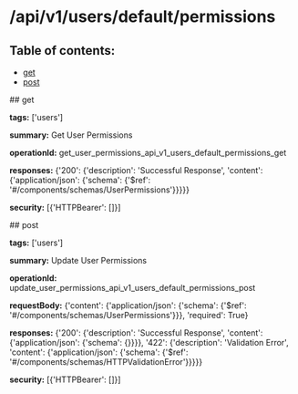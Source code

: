 # /api/v1/users/default/permissions

## Table of contents:
- [get](#get)
- [post](#post)

<a name="get" />
## get

**tags:** ['users']

**summary:** Get User Permissions

**operationId:** get_user_permissions_api_v1_users_default_permissions_get

**responses:** {'200': {'description': 'Successful Response', 'content': {'application/json': {'schema': {'$ref': '#/components/schemas/UserPermissions'}}}}}

**security:** [{'HTTPBearer': []}]

<a name="post" />
## post

**tags:** ['users']

**summary:** Update User Permissions

**operationId:** update_user_permissions_api_v1_users_default_permissions_post

**requestBody:** {'content': {'application/json': {'schema': {'$ref': '#/components/schemas/UserPermissions'}}}, 'required': True}

**responses:** {'200': {'description': 'Successful Response', 'content': {'application/json': {'schema': {}}}}, '422': {'description': 'Validation Error', 'content': {'application/json': {'schema': {'$ref': '#/components/schemas/HTTPValidationError'}}}}}

**security:** [{'HTTPBearer': []}]

